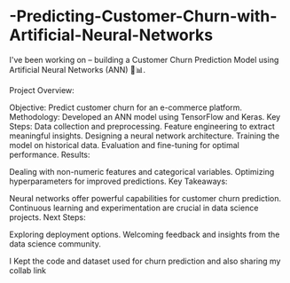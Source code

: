 # -Predicting-Customer-Churn-with-Artificial-Neural-Networks

I've been working on – building a Customer Churn Prediction Model using Artificial Neural Networks (ANN) 🤖📊.

Project Overview:

Objective: Predict customer churn for an e-commerce platform.
Methodology: Developed an ANN model using TensorFlow and Keras.
Key Steps:
Data collection and preprocessing.
Feature engineering to extract meaningful insights.
Designing a neural network architecture.
Training the model on historical data.
Evaluation and fine-tuning for optimal performance.
Results:



Dealing with non-numeric features and categorical variables.
Optimizing hyperparameters for improved predictions.
Key Takeaways:

Neural networks offer powerful capabilities for customer churn prediction.
Continuous learning and experimentation are crucial in data science projects.
Next Steps:

Exploring deployment options.
Welcoming feedback and insights from the data science community.

I Kept the code and dataset used for churn prediction and also sharing my collab link

